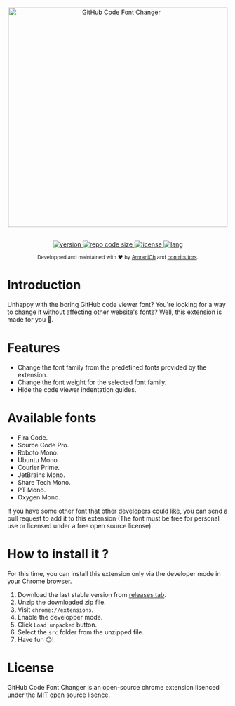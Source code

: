 <br>

<p align="center">
     <img src="https://i.ibb.co/brYBgZx/logo-wide.png" alt="GitHub Code Font Changer" width="500px" />
</p>

<p align="center">
    </br>
    <a href="#">
        <img alt="version" 
            src="https://img.shields.io/github/manifest-json/v/AmraniCh/github-code-font-changer?filename=src%2Fmanifest.json&style=for-the-badge">
    </a>
    <a href="#">
        <img alt="repo code size"
            src="https://img.shields.io/github/languages/code-size/AmraniCh/github-code-font-changer?color=critical&style=for-the-badge">
    </a>
    <a href="https://github.com/AmraniCh/github-code-font-changer/blob/master/LICENSE">
        <img alt="license" 
            src="https://img.shields.io/github/license/AmraniCh/github-code-font-changer?style=for-the-badge" />
    </a>
    <a href="#">
        <img alt="lang" 
            src="https://img.shields.io/badge/lang-Pure%20JavaScript-yellow?style=for-the-badge" />
    </a>
    <br>
</p>

<p align="center">
  <sub>Developped and maintained with ❤️ by  <a href="https://github.com/AmraniCh">AmraniCh</a> and <a href="https://github.com/AmraniCh/github-code-font-changer/graphs/contributors">contributors</a>.</sub>
</p>

# Introduction

Unhappy with the boring GitHub code viewer font? You're looking for a way to change it without affecting other website's fonts? Well, this extension is made for you :raised_hands:.

# Features

-   Change the font family from the predefined fonts provided by the extension.
-   Change the font weight for the selected font family.
-   Hide the code viewer indentation guides.

# Available fonts

-   Fira Code.
-   Source Code Pro.
-   Roboto Mono.
-   Ubuntu Mono.
-   Courier Prime.
-   JetBrains Mono.
-   Share Tech Mono.
-   PT Mono.
-   Oxygen Mono.


If you have some other font that other developers could like, you can send a pull request to add it to this extension (The font must be free for personal use or licensed under a free open source license).

# How to install it ?

For this time, you can install this extension only via the developer mode in your Chrome browser.

1. Download the last stable version from [releases tab](https://github.com/AmraniCh/github-code-font-changer/releases).
2. Unzip the downloaded zip file.
3. Visit `chrome://extensions`.
4. Enable the developper mode.
5. Click `Load unpacked` button.
6. Select the `src` folder from the unzipped file.
7. Have fun :blush:! 

# License

GitHub Code Font Changer is an open-source chrome extension lisenced under the [MIT](https://github.com/AmraniCh/github-code-font-changer/blob/master/LICENSE) open source lisence.
